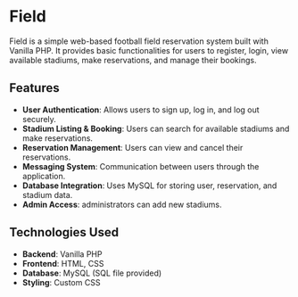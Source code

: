 # Field

Field is a simple web-based football field reservation system built with Vanilla PHP. It provides basic functionalities for users to register, login, view available stadiums, make reservations, and manage their bookings.

## Features
- **User Authentication**: Allows users to sign up, log in, and log out securely.
- **Stadium Listing & Booking**: Users can search for available stadiums and make reservations.
- **Reservation Management**: Users can view and cancel their reservations.
- **Messaging System**: Communication between users through the application.
- **Database Integration**: Uses MySQL for storing user, reservation, and stadium data.
- **Admin Access**: administrators can add new stadiums.


## Technologies Used
- **Backend**: Vanilla PHP
- **Frontend**: HTML, CSS
- **Database**: MySQL (SQL file provided)
- **Styling**: Custom CSS
